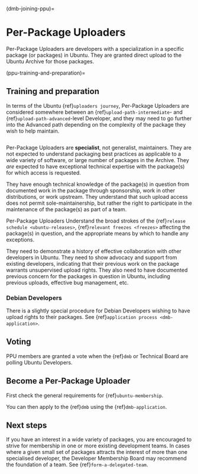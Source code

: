 (dmb-joining-ppu)=
# Per-Package Uploaders

Per-Package Uploaders are developers with a specialization in a specific package (or packages) in Ubuntu.
They are granted direct upload to the Ubuntu Archive for those packages.


(ppu-training-and-preparation)=
## Training and preparation

In terms of the Ubuntu {ref}`uploaders journey`, Per-Package Uploaders are considered somewhere between an {ref}`upload-path-intermediate`- and {ref}`upload-path-advanced`-level Developer, and they may need to go further into the Advanced path depending on the complexity of the package they wish to help maintain.

```{include} /who-makes-ubuntu/developers/diagrams/intermediate.txt
```

Per-Package Uploaders are **specialist**, not generalist, maintainers.
They are not expected to understand packaging best practices as applicable to a wide variety of software, or large number of packages in the Archive.
They *are* expected to have exceptional technical expertise with the package(s) for which access is requested.

They have enough technical knowledge of the package(s) in question from documented work in the package through sponsorship, work in other distributions, or work upstream.
They understand that such upload access does not permit sole-maintainership, but rather the right to participate in the maintenance of the package(s) as part of a team.

Per-Package Uploaders Understand the broad strokes of the {ref}`release schedule <ubuntu-releases>`, {ref}`relevant freezes <freezes>` affecting the package(s) in question, and the appropriate means by which to handle any exceptions.

They need to demonstrate a history of effective collaboration with other developers in Ubuntu.
They need to show advocacy and support from existing developers, indicating that their previous work on the package warrants unsupervised upload rights.
They also need to have documented previous concern for the packages in question in Ubuntu, including previous uploads, effective bug management, etc.


### Debian Developers

There is a slightly special procedure for Debian Developers wishing to have upload rights to their packages. See {ref}`application process <dmb-application>`.


## Voting

PPU members are granted a vote when the {ref}`dmb` or Technical Board are polling Ubuntu Developers.


## Become a Per-Package Uploader

First check the general requirements for {ref}`ubuntu-membership`.

You can then apply to the {ref}`dmb` using the {ref}`dmb-application`.


## Next steps

If you have an interest in a wide variety of packages, you are encouraged to strive for membership in one or more existing development teams.
In cases where a given small set of packages attracts the interest of more than one specialised developer, the Developer Membership Board may recommend the foundation of a team.
See {ref}`form-a-delegated-team`.

